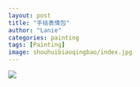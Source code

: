 ```yaml
---
layout: post
title: "手绘表情包"
author: "Lanie"
categories: painting
tags: [Painting]
image: shouhuibiaoqingbao/index.jpg
---
```

<img src="{{ site.github.url }}/assets/img/shouhuibiaoqingbao/1.jpg">
<p></p>
